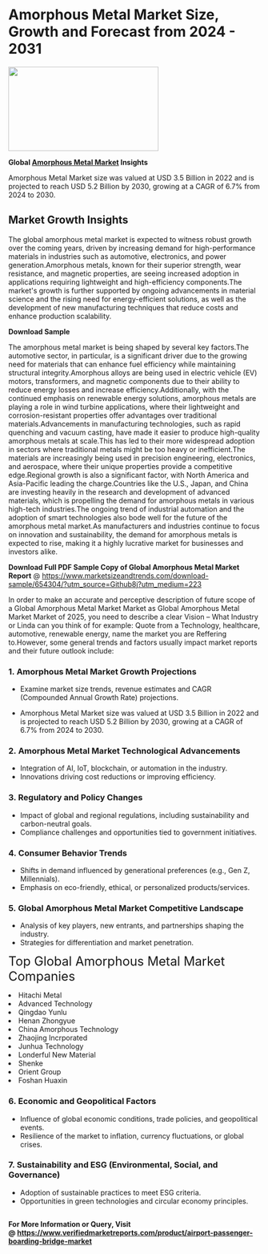 <H1>Amorphous Metal Market Size, Growth and Forecast from 2024 - 2031</H1><img class="aligncenter size-medium wp-image-584254" src="https://thirdeyenews.in/wp-content/uploads/2024/09/Global-Market-Research-300x168.jpeg" alt="" width="300" height="168" /><p><strong>Global&nbsp;<a href="https://www.marketsizeandtrends.com/download-sample/654304/?utm_source=Github8j?utm_medium=223">Amorphous Metal Market</a> Insights</strong></p><p>Amorphous Metal Market size was valued at USD 3.5 Billion in 2022 and is projected to reach USD 5.2 Billion by 2030, growing at a CAGR of 6.7% from 2024 to 2030.</p><p><h2>Market Growth Insights</h2> <p>The global amorphous metal market is expected to witness robust growth over the coming years, driven by increasing demand for high-performance materials in industries such as automotive, electronics, and power generation.Amorphous metals, known for their superior strength, wear resistance, and magnetic properties, are seeing increased adoption in applications requiring lightweight and high-efficiency components.The market's growth is further supported by ongoing advancements in material science and the rising need for energy-efficient solutions, as well as the development of new manufacturing techniques that reduce costs and enhance production scalability.</p> <p><strong>Download Sample</strong></p> <p>The amorphous metal market is being shaped by several key factors.The automotive sector, in particular, is a significant driver due to the growing need for materials that can enhance fuel efficiency while maintaining structural integrity.Amorphous alloys are being used in electric vehicle (EV) motors, transformers, and magnetic components due to their ability to reduce energy losses and increase efficiency.Additionally, with the continued emphasis on renewable energy solutions, amorphous metals are playing a role in wind turbine applications, where their lightweight and corrosion-resistant properties offer advantages over traditional materials.Advancements in manufacturing technologies, such as rapid quenching and vacuum casting, have made it easier to produce high-quality amorphous metals at scale.This has led to their more widespread adoption in sectors where traditional metals might be too heavy or inefficient.The materials are increasingly being used in precision engineering, electronics, and aerospace, where their unique properties provide a competitive edge.Regional growth is also a significant factor, with North America and Asia-Pacific leading the charge.Countries like the U.S., Japan, and China are investing heavily in the research and development of advanced materials, which is propelling the demand for amorphous metals in various high-tech industries.The ongoing trend of industrial automation and the adoption of smart technologies also bode well for the future of the amorphous metal market.As manufacturers and industries continue to focus on innovation and sustainability, the demand for amorphous metals is expected to rise, making it a highly lucrative market for businesses and investors alike.</p> <p><span class=""><strong>Download Full PDF Sample Copy of Global Amorphous Metal Market Report</strong> @ <a href="https://www.marketsizeandtrends.com/download-sample/654304/?utm_source=Github8j?utm_medium=223" target="_blank">https://www.marketsizeandtrends.com/download-sample/654304/?utm_source=Github8j?utm_medium=223</a></span></p><p>In order to make an accurate and perceptive description of future scope of a Global&nbsp;Amorphous Metal Market Market as Global&nbsp;Amorphous Metal Market Market of 2025, you need to describe a clear Vision &ndash; What Industry or Linda can you think of for example: Quote from a Technology, healthcare, automotive, renewable energy, name the market you are Reffering to.However, some general trends and factors usually impact market reports and their future outlook include:</p><h3>1.&nbsp;<strong>Amorphous Metal Market Growth Projections</strong></h3><ul><li>Examine market size trends, revenue estimates and CAGR (Compounded Annual Growth Rate) projections.</li><li><p>Amorphous Metal Market size was valued at USD 3.5 Billion in 2022 and is projected to reach USD 5.2 Billion by 2030, growing at a CAGR of 6.7% from 2024 to 2030.</p></li></ul><h3>2.&nbsp;<strong>Amorphous Metal Market Technological Advancements</strong></h3><ul><li>Integration of AI, IoT, blockchain, or automation in the industry.</li><li>Innovations driving cost reductions or improving efficiency.</li></ul><h3>3.&nbsp;<strong>Regulatory and Policy Changes</strong></h3><ul><li>Impact of global and regional regulations, including sustainability and carbon-neutral goals.</li><li>Compliance challenges and opportunities tied to government initiatives.</li></ul><h3>4.&nbsp;<strong>Consumer Behavior Trends</strong></h3><ul><li>Shifts in demand influenced by generational preferences (e.g., Gen Z, Millennials).</li><li>Emphasis on eco-friendly, ethical, or personalized products/services.</li></ul><h3>5.&nbsp;<strong>Global Amorphous Metal Market Competitive Landscape</strong></h3><ul><li>Analysis of key players, new entrants, and partnerships shaping the industry.</li><li>Strategies for differentiation and market penetration.</li></ul><p data-pm-slice="1 1 []"><span style="color: inherit; font-family: inherit; font-size: 25px;">Top Global Amorphous Metal Market Companies</span></p><div class="" data-test-id=""><p><li>Hitachi Metal</li><li> Advanced Technology</li><li> Qingdao Yunlu</li><li> Henan Zhongyue</li><li> China Amorphous Technology</li><li> Zhaojing Incrporated</li><li> Junhua Technology</li><li> Londerful New Material</li><li> Shenke</li><li> Orient Group</li><li> Foshan Huaxin</li></p></div><h3>6.&nbsp;<strong>Economic and Geopolitical Factors</strong></h3><ul><li>Influence of global economic conditions, trade policies, and geopolitical events.</li><li>Resilience of the market to inflation, currency fluctuations, or global crises.</li></ul><h3>7.&nbsp;<strong>Sustainability and ESG (Environmental, Social, and Governance)</strong></h3><ul><li>Adoption of sustainable practices to meet ESG criteria.</li><li>Opportunities in green technologies and circular economy principles.</li></ul><h2><strong style="font-size: 14px;">For More Information or Query, Visit @&nbsp;</strong><a style="background-color: #ffffff; font-size: 14px;" href="https://www.marketsizeandtrends.com/report/amorphous-metal-market/" target="_blank">https://www.verifiedmarketreports.com/product/airport-passenger-boarding-bridge-market</a></h2>